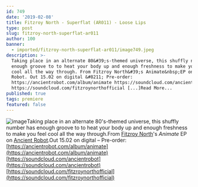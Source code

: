 ```yaml
---
id: 749
date: '2019-02-08'
title: Fitzroy North - Superflat (AR011) - Loose Lips
type: post
slug: fitzroy-north-superflat-ar011
author: 100
banner:
  - imported/fitzroy-north-superflat-ar011/image749.jpeg
description: >-
  Taking place in an alternate 80&#39;s-themed universe, this shuffly number has
  enough groove to to heat your body up and enough freshness to make you feel
  cool all the way through. From Fitzroy North&#39;s Animate&nbsp;EP on Ancient
  Robot. Out 15.02 on digital &#8211; Pre-order:
  https://ancientrobot.com/album/animate https://soundcloud.com/ancientrobot
  https://soundcloud.com/fitzroynorthofficial [...]Read More...
published: true
tags: premiere
featured: false
---
```

![image](../imported/fitzroy-north-superflat-ar011/image749.jpeg)Taking place in an alternate 80's-themed universe, this shuffly number has enough groove to to heat your body up and enough freshness to make you feel cool all the way through.From [Fitzroy North](https://www.residentadvisor.net/dj/fitzroynorth)'s _Animate_ EP on [Ancient Robot](https://ancientrobot.com/).Out 15.02 on digital – Pre-order: [https://ancientrobot.com/album/animate](https://ancientrobot.com/album/animate)[https://soundcloud.com/ancientrobot](https://soundcloud.com/ancientrobot)[https://soundcloud.com/fitzroynorthofficial](https://soundcloud.com/fitzroynorthofficial)